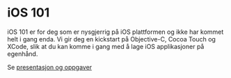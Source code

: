 iOS 101
=======

iOS 101 er for deg som er nysgjerrig på iOS plattformen og ikke har kommet helt i gang enda. Vi gir deg en kickstart på Objective-C, Cocoa Touch og XCode, slik at du kan komme i gang med å lage iOS applikasjoner på egenhånd.

Se [presentasjon og oppgaver](http://hinderberg.github.io/ios101/)
